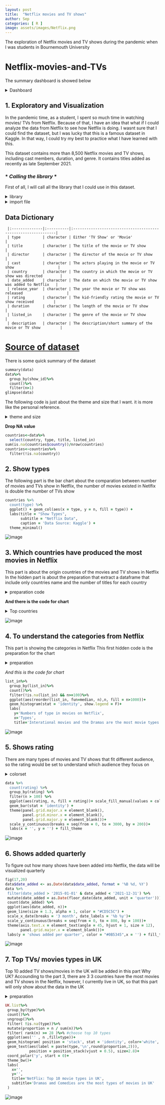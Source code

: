 ```yaml
---
layout: post
title:  "Netflix movies and TV shows"
author: Sep
categories: [ R ]
image: assets/images/Netflix.png
---
```

The exploration of Netflix movies and TV shows during the pandemic when I was students in Bournemouth University
 
 # **Netflix-movies-and-TVs**

The summary dashboard is showed below 

<details><summary>Dashboard</summary>
<p>
 
 ![dashboard](https://user-images.githubusercontent.com/100246099/155524505-e6b69bac-1e98-4eda-a901-3517b921ce27.jpg)
 
</p>
</details>

## 1. Exploratory and Visualization 

In the pandemic time, as a student, I spent so much time in watching movies/ TVs from Netflix. Because of that, I have an idea that what if I could analyze the data from Netflix to see how Netflix is doing. I wasnt sure that I could find the dataset, but I was lucky that this is a famous dataset in Kaggle. In that way, I could try my best to practice what I have learned with this. 

This dataset contains more than 8,500 Netflix movies and TV shows, including cast members, duration, and genre. It contains titles added as recently as late September 2021. 

### * *Calling the library* * 
First of all, I will call all the library that I could use in this dataset. 

<details><summary>library</summary>
<p>

```ruby
library(ggplot2)
library(tidyverse)
library(lubridate) 
library(dplyr)
library(tibble)  
library(purrr)
library(tidyr)
library(forcats)
```
</p>
</details>

<details><summary>import file</summary>
<p>
     
```{r} 
data <- readr::read_csv('D:/Giang/studying/project/Netflix/Netflix movies and TVs/netflix_titles.csv')
head(data,5)
```
</p>
</details>

## Data Dictionary

     |:--------------|:----------|:--------------------------------------------------------------|
     | type          | character | Either 'TV Show' or 'Movie'                                   |
     | title         | character | The title of the movie or TV show                             |
     | director      | character | The director of the movie or TV show                          |
     | cast          | character | The actors playing in the movie or TV show                    |
     | country       | character | The country in which the movie or TV show was directed        |
     | date_added    | character | The date on which the movie or TV show was added to Netflix   |
     | release_year  | character | The year the movie or TV show was released                    |
     | rating        | character | The kid-friendly rating the movie or TV show received         |
     | duration      | character | The length of the movie or TV show                            |
     | listed_in     | character | The genre of the movie or TV show                             |
     | description   | character | The description/short summary of the movie or TV show         | 
  
#  [Source of dataset](https://www.kaggle.com/shivamb/netflix-shows)

There is some quick summary of the dataset

```ruby
summary(data)
data%>%
  group_by(show_id)%>%
  count()%>%
  filter(n>1)
glimpse(data)
```
The following code is just about the theme and size that I want. it is more like the personal reference. 

<details><summary>theme and size</summary>
<p>

```ruby
fill_theme <- theme(axis.text.x = element_text(size = 16, color = "#1B4F72"),
           axis.text.y = element_text(size = 16, color = "#34495E"),
           axis.title.x = element_text(size = 16),
           axis.title.y = element_text(size = 16,color = "#34495E"))+
  theme(legend.key.size = unit(x = 2, units = 'line'),
        legend.text = element_text(size = 14, color = "#1B4F72"),
        legend.title = element_text(size = 14, color = "#34495E"))
```
```ruby
fig <- function(width, heigth){
  options(repr.plot.width = width, repr.plot.height = heigth)}
```
</p>
</details>

**Drop NA value**
```ruby
countries<-data%>%
  select(country, type, title, listed_in)
sum(is.na(countries$country))/nrow(countries)
countries<-countries%>%
  filter(!is.na(country))
  ```
  
## 2. Show types
The following part is the bar chart about the comparation between number of movies and TVs show in Netflix, the number of movies existed in Netlfix is double the number of TVs show

```ruby
countries %>%
  count(type) %>%
  ggplot() + geom_col(aes(x = type, y = n, fill = type)) +
  labs(title = "Show Types",
       subtitle = "Netflix Data",
       caption = 'Data Source: Kaggle') +
  theme_minimal()
```
![image](https://user-images.githubusercontent.com/100246099/155381141-3bfc234e-8ec7-4cc9-bb69-83c7b4637b8e.png)

## 3. Which countries have produced the most movies in Netflix
This part is about the origin countries of the movies and TV shows in Netflix
In the hidden part is about the preparation that extract a dataframe that include only countries name and the number of titles for each country 

<details><summary>preparation code</summary>
<p>

 ```ruby
### number title of each country
max(str_count(countries$country, ','))
#max = 11 ',' => maximum = 12 countries

### split the combined countries into single one
ctr<-countries%>%
  separate(country, into = c('a','b','c','d','e','f','g','h','i','j','k','l')
           ,", ", convert = TRUE)

ctr<-ctr[,1:12]

ctr_list<-ctr%>%
  unlist()

ctr_tibble<-tibble(country_name=ctr_list)
#Which country has the most movies
ctr<-ctr_tibble%>%
  group_by(country_name)%>%
  count()%>%
  filter(!is.na(country_name))
```
</p>
</details>

**And there is the code for chart**

<details><summary>Top countries</summary>
<p>
 
 ```ruby
fig(6,20)
ctr%>%
  filter(n>100 && country_name != '')%>%
  ggplot(aes(reorder(country_name, FUN=median, n),n, fill= n>800)) +
  geom_bar(stat='identity', show.legend = F) +
  labs(
    y="Numbers of movies on Netflix",
    x= "Country name",
    title="The outstanding number of movies in US and India") +coord_flip() +fill_theme
 ```
 </p>
</details>

![image](https://user-images.githubusercontent.com/100246099/155432345-8df9bd05-1cf2-43d6-9cd5-22697aa9efcb.png)

## 4. To understand the categories from Netflix 
This part is showing the categories in Netflix 
This first hidden code is the preparation for the chart

<details><summary>preparation</summary>
<p>
 
```ruby
ctr<-ctr[-1,-2]
max(str_count(countries$listed_in, ','))

List_in<-countries%>%
  select(listed_in)%>%
  separate(listed_in, into = c('a','b','c'),", ", convert = TRUE)

List_in<-List_in%>%unlist()

list_in<-tibble(
  list_in=List_in
)
```
</p>
</details>
 
 *And this is the code for chart* 
 
```ruby
list_in%>%
  group_by(list_in)%>%
  count()%>%
  filter(!is.na(list_in) && n>=100)%>%
  ggplot(aes(reorder(list_in, fun=median, n),n, fill = n>1000))+ 
  geom_histogram(stat = 'identity', show.legend = F)+
  labs(
    y='Numbers of type in movies on Netflix',
    x='Types',
    title='Interational movies and the Dramas are the most movie types on Netflix') + coord_flip() + fill_theme
```
 
 ![image](https://user-images.githubusercontent.com/100246099/155439451-d393c311-6cb5-46db-a09c-43c03008e93e.png)

 
## 5. Shows rating

 There are many types of movies and TV shows that fit different audience, so the rating would be set to understand which audience they focus on 
 
 <details><summary>colorset</summary>
<p>
 
```ruby
 colorset = c("#105738","#407442","#6e914c","#a1ad57",
              "#dac767","#ca9b43","#b77028","#a04417","#850b10")
```
 </p>
</details>
 
```ruby
data %>%
  count(rating) %>%
  group_by(rating) %>%
  filter(n > 100) %>%
  ggplot(aes(rating, n, fill = rating))+ scale_fill_manual(values = colorset)+
  geom_bar(stat = 'identity') +
  theme(panel.grid.major.x = element_blank(),
        panel.grid.minor.x = element_blank(),
        panel.grid.major.y = element_blank())+
  scale_y_continuous(breaks = seq(from = 0, to = 3000, by = 200))+
  labs(x = '', y = '') + fill_theme
```
![image](https://user-images.githubusercontent.com/100246099/155435456-f32023b4-b8e0-45a0-90df-340bdcf00f47.png)

## 6.  Shows added quarterly
 To figure out how many shows have been added into Netflix, the data will be visualized quarterly

 ```ruby
 fig(17,20)
data$date_added <- as.Date(data$date_added, format = '%B %d, %Y') 
data %>%
  filter(date_added > '2015-01-01' & date_added < '2021-12-31') %>%
  mutate(date_added = as.Date(floor_date(date_added, unit = 'quarter'))) %>%
  count(date_added) %>%
  ggplot(aes(date_added, n))+
  geom_line(size = 1.3, alpha = 1, color = "#CD5C5C") +
  scale_x_date(breaks = '3 month', date_labels = '%b %y')+
  scale_y_continuous(breaks = seq(from = 0, to = 800, by = 100))+
  theme(axis.text.x = element_text(angle = 45, hjust = 1, size = 12),
        panel.grid.major.x = element_blank())+
  labs(y = 'shows added per quarter', color = "#0B5345",x = '') + fill_theme
```
 ![image](https://user-images.githubusercontent.com/100246099/155441251-00cfc1a1-f51c-46ac-ae18-2a3cd7961eff.png)

 
## 7. Top TVs/ movies types in UK
Top 10 added TV shows/movies in the UK will be added in this part
 Why UK? Accounding to the part 3, there are 3 3 countries have the most movies and TV shows in the Netflix, however, I currently live in UK, so that this part will only show about the data in the UK 
 
 <details><summary>preparation</summary>
<p>
 
 ```ruby
list_in<-list_in%>%
  group_by(list_in)%>%
  filter(!is.na(list_in))%>%
  count()

list_in<-list_in[,-2]

UK.movie<-countries[str_which(countries$country, 'United Kingdom'), ]
max(str_count(UK.movie$listed_in, ','))

UK.movie<-UK.movie%>%
  separate(
    listed_in, into= c('type1', 'type2', 'type3'), ', ', convert = T)


UK.list<-UK.movie%>%
  select(type1, type2, type3)%>%
  unlist()

UK.list<-tibble(
  type = UK.list,
)
```
 </p>
</details>
 
 ```ruby
UK.list%>%
  group_by(type)%>%
  count()%>%
  ungroup()%>%
  filter( !is.na(type))%>%
  mutate(proportion = n / sum(n))%>%
  filter( rank(n) >= 28 )%>% #choose top 10 types
  ggplot(aes('' , n ,fill=type))+
  geom_histogram( position = 'stack', stat = 'identity', color='white', show.legend = F)+
  geom_text(aes(label = paste(type,'\n',round(proportion,2))), 
            position = position_stack(vjust = 0.5), size=2.8)+
  coord_polar('y', start = 0)+
  theme_bw()+
  labs(
    x='',
    y='',
    title='NetFlix: Top 10 movie types in UK',
    subtitle='Dramas amd Comedies are the most types of movies in UK'
  )
```
![image](https://user-images.githubusercontent.com/100246099/155441890-3c4b4964-bc9e-418b-98a8-121fa2404b93.png)
 
 
